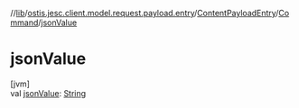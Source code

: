 //[lib](../../../../index.md)/[ostis.jesc.client.model.request.payload.entry](../../index.md)/[ContentPayloadEntry](../index.md)/[Command](index.md)/[jsonValue](json-value.md)

# jsonValue

[jvm]\
val [jsonValue](json-value.md): [String](https://kotlinlang.org/api/latest/jvm/stdlib/kotlin/-string/index.html)

